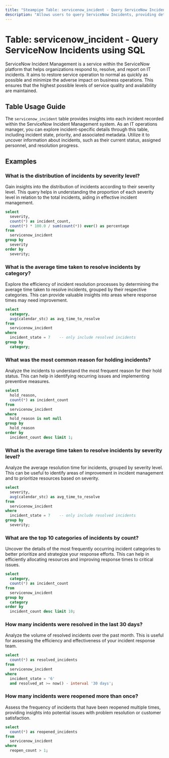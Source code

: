 ```yaml
---
title: "Steampipe Table: servicenow_incident - Query ServiceNow Incidents using SQL"
description: "Allows users to query ServiceNow Incidents, providing detailed information about each incident recorded in the ServiceNow platform."
---
```


# Table: servicenow_incident - Query ServiceNow Incidents using SQL

ServiceNow Incident Management is a service within the ServiceNow platform that helps organizations respond to, resolve, and report on IT incidents. It aims to restore service operation to normal as quickly as possible and minimize the adverse impact on business operations. This ensures that the highest possible levels of service quality and availability are maintained.

## Table Usage Guide

The `servicenow_incident` table provides insights into each incident recorded within the ServiceNow Incident Management system. As an IT operations manager, you can explore incident-specific details through this table, including incident state, priority, and associated metadata. Utilize it to uncover information about incidents, such as their current status, assigned personnel, and resolution progress.

## Examples

### What is the distribution of incidents by severity level?
Gain insights into the distribution of incidents according to their severity level. This query helps in understanding the proportion of each severity level in relation to the total incidents, aiding in effective incident management.

```sql
select
  severity,
  count(*) as incident_count,
  count(*) * 100.0 / sum(count(*)) over() as percentage 
from
  servicenow_incident 
group by
  severity 
order by
  severity;
```

### What is the average time taken to resolve incidents by category?
Explore the efficiency of incident resolution processes by determining the average time taken to resolve incidents, grouped by their respective categories. This can provide valuable insights into areas where response times may need improvement.

```sql
select
  category,
  avg(calendar_stc) as avg_time_to_resolve 
from
  servicenow_incident 
where
  incident_state = 7 	-- only include resolved incidents
group by
  category;
```

### What was the most common reason for holding incidents?
Analyze the incidents to understand the most frequent reason for their hold status. This can help in identifying recurring issues and implementing preventive measures.

```sql
select
  hold_reason,
  count(*) as incident_count 
from
  servicenow_incident 
where
  hold_reason is not null 
group by
  hold_reason 
order by
  incident_count desc limit 1;
```

### What is the average time taken to resolve incidents by severity level?
Analyze the average resolution time for incidents, grouped by severity level. This can be useful to identify areas of improvement in incident management and to prioritize resources based on severity.

```sql
select
  severity,
  avg(calendar_stc) as avg_time_to_resolve 
from
  servicenow_incident 
where
  incident_state = 7 	-- only include resolved incidents
group by
  severity;
```

### What are the top 10 categories of incidents by count?
Uncover the details of the most frequently occurring incident categories to better prioritize and strategize your response efforts. This can help in efficiently allocating resources and improving response times to critical issues.

```sql
select
  category,
  count(*) as incident_count 
from
  servicenow_incident 
group by
  category 
order by
  incident_count desc limit 10;
```

### How many incidents were resolved in the last 30 days?
Analyze the volume of resolved incidents over the past month. This is useful for assessing the efficiency and effectiveness of your incident response team.

```sql
select
  count(*) as resolved_incidents 
from
  servicenow_incident 
where
  incident_state = '6' 
  and resolved_at >= now() - interval '30 days';
```

### How many incidents were reopened more than once?
Assess the frequency of incidents that have been reopened multiple times, providing insights into potential issues with problem resolution or customer satisfaction.

```sql
select
  count(*) as reopened_incidents 
from
  servicenow_incident 
where
  reopen_count > 1;
```
